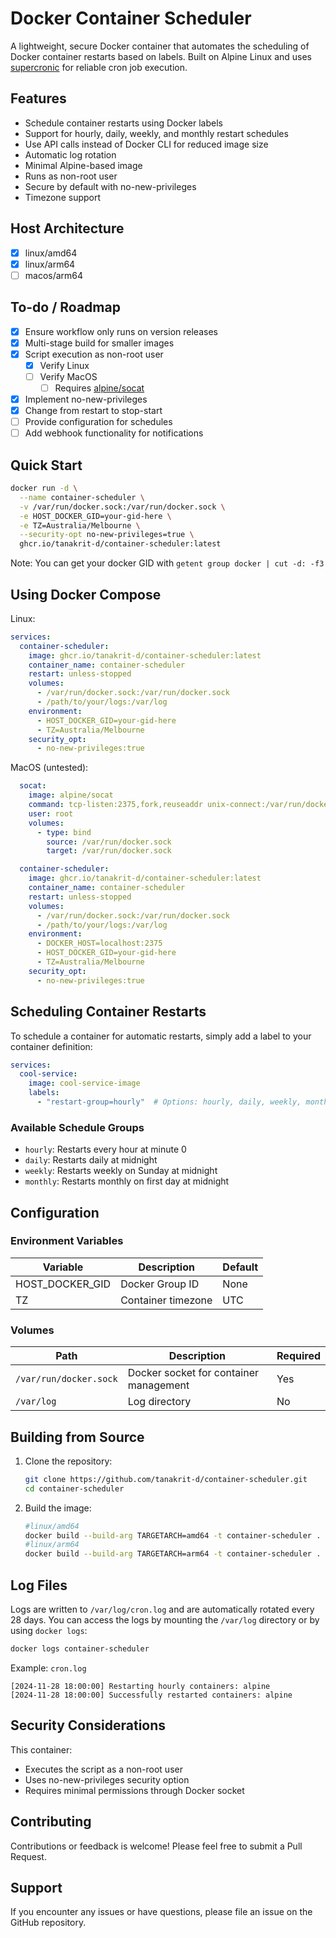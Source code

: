# Docker Container Scheduler

A lightweight, secure Docker container that automates the scheduling of Docker container restarts based on labels. Built on Alpine Linux and uses [supercronic](https://github.com/aptible/supercronic) for reliable cron job execution.

## Features

- Schedule container restarts using Docker labels
- Support for hourly, daily, weekly, and monthly restart schedules
- Use API calls instead of Docker CLI for reduced image size
- Automatic log rotation
- Minimal Alpine-based image
- Runs as non-root user
- Secure by default with no-new-privileges
- Timezone support

## Host Architecture

- [x] linux/amd64
- [x] linux/arm64
- [ ] macos/arm64

## To-do / Roadmap

- [x] Ensure workflow only runs on version releases
- [x] Multi-stage build for smaller images
- [x] Script execution as non-root user
  - [x] Verify Linux
  - [ ] Verify MacOS
    - [ ] Requires [alpine/socat](https://forums.docker.com/t/mounting-using-var-run-docker-sock-in-a-container-not-running-as-root/34390/8)
- [x] Implement no-new-privileges
- [x] Change from restart to stop-start
- [ ] Provide configuration for schedules
- [ ] Add webhook functionality for notifications

## Quick Start

```bash
docker run -d \
  --name container-scheduler \
  -v /var/run/docker.sock:/var/run/docker.sock \
  -e HOST_DOCKER_GID=your-gid-here \
  -e TZ=Australia/Melbourne \
  --security-opt no-new-privileges=true \
  ghcr.io/tanakrit-d/container-scheduler:latest
```

Note: You can get your docker GID with `getent group docker | cut -d: -f3`

## Using Docker Compose

Linux:

```yaml
services:
  container-scheduler:
    image: ghcr.io/tanakrit-d/container-scheduler:latest
    container_name: container-scheduler
    restart: unless-stopped
    volumes:
      - /var/run/docker.sock:/var/run/docker.sock
      - /path/to/your/logs:/var/log
    environment:
      - HOST_DOCKER_GID=your-gid-here
      - TZ=Australia/Melbourne
    security_opt:
      - no-new-privileges:true
```

MacOS (untested):

```yaml
  socat:
    image: alpine/socat
    command: tcp-listen:2375,fork,reuseaddr unix-connect:/var/run/docker.sock
    user: root
    volumes:
      - type: bind
        source: /var/run/docker.sock
        target: /var/run/docker.sock

  container-scheduler:
    image: ghcr.io/tanakrit-d/container-scheduler:latest
    container_name: container-scheduler
    restart: unless-stopped
    volumes:
      - /var/run/docker.sock:/var/run/docker.sock
      - /path/to/your/logs:/var/log
    environment:
      - DOCKER_HOST=localhost:2375
      - HOST_DOCKER_GID=your-gid-here
      - TZ=Australia/Melbourne
    security_opt:
      - no-new-privileges:true
```

## Scheduling Container Restarts

To schedule a container for automatic restarts, simply add a label to your container definition:

```yaml
services:
  cool-service:
    image: cool-service-image
    labels:
      - "restart-group=hourly"  # Options: hourly, daily, weekly, monthly
```

### Available Schedule Groups

- `hourly`: Restarts every hour at minute 0
- `daily`: Restarts daily at midnight
- `weekly`: Restarts weekly on Sunday at midnight
- `monthly`: Restarts monthly on first day at midnight

## Configuration

### Environment Variables

| Variable | Description | Default |
|----------|-------------|---------|
| HOST_DOCKER_GID | Docker Group ID | None |
| TZ | Container timezone | UTC |

### Volumes

| Path | Description | Required |
|------|-------------|----------|
| `/var/run/docker.sock` | Docker socket for container management | Yes |
| `/var/log` | Log directory | No |

## Building from Source

1. Clone the repository:

    ```bash
    git clone https://github.com/tanakrit-d/container-scheduler.git
    cd container-scheduler
    ```

2. Build the image:

    ```bash
    #linux/amd64
    docker build --build-arg TARGETARCH=amd64 -t container-scheduler .
    #linux/arm64
    docker build --build-arg TARGETARCH=arm64 -t container-scheduler .
    ```

## Log Files

Logs are written to `/var/log/cron.log` and are automatically rotated every 28 days. You can access the logs by mounting the `/var/log` directory or by using `docker logs`:

```bash
docker logs container-scheduler
```

Example: `cron.log`

```log
[2024-11-28 18:00:00] Restarting hourly containers: alpine
[2024-11-28 18:00:00] Successfully restarted containers: alpine
```

## Security Considerations

This container:

- Executes the script as a non-root user
- Uses no-new-privileges security option
- Requires minimal permissions through Docker socket

## Contributing

Contributions or feedback is welcome! Please feel free to submit a Pull Request.

## Support

If you encounter any issues or have questions, please file an issue on the GitHub repository.
